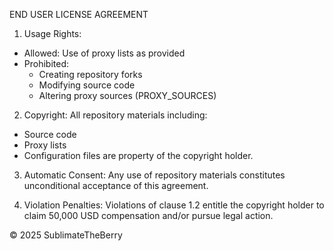 END USER LICENSE AGREEMENT

1. Usage Rights:
- Allowed: Use of proxy lists as provided
- Prohibited: 
  * Creating repository forks
  * Modifying source code
  * Altering proxy sources (PROXY_SOURCES)

2. Copyright:
All repository materials including:
- Source code
- Proxy lists
- Configuration files
are property of the copyright holder.

3. Automatic Consent:
Any use of repository materials constitutes 
unconditional acceptance of this agreement.

4. Violation Penalties:
Violations of clause 1.2 entitle the copyright holder 
to claim 50,000 USD compensation and/or pursue legal action.

© 2025 SublimateTheBerry
